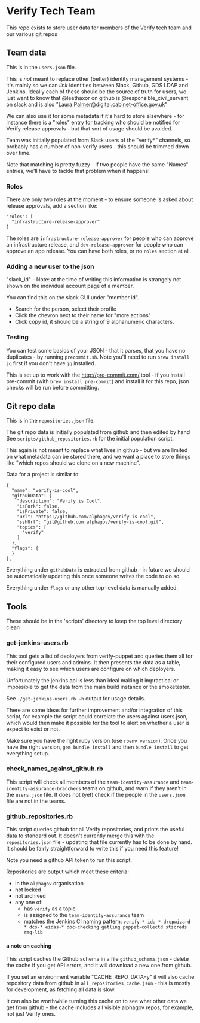# Verify Tech Team

This repo exists to store user data for members of the Verify tech team and
our various git repos

## Team data

This is in the `users.json` file.

This is _not_ meant to replace other (better) identity management systems -
it's mainly so we can _link_ identities between Slack, Github, GDS LDAP and
Jenkins.  Ideally each of these should be the source of truth for users, we
just want to know that @leethaxor on github is @responsible_civil_servant on slack
and is also "Laura.Palmer@digital.cabinet-office.gov.uk"

We can also use it for some metadata if it's hard to store elsewhere - for instance
there is a "roles" entry for tracking who should be notified for Verify release approvals -
but that sort of usage should be avoided.

Team was initially populated from Slack users of the "verify*" channels, so
probably has a number of non-verify users - this should be trimmed down
over time.

Note that matching is pretty fuzzy - if two people have the same "Names" entries,
we'll have to tackle that problem when it happens!

### Roles

There are only two roles at the moment - to ensure someone is asked about release
approvals, add a section like:

```
"roles": [
  "infrastructure-release-approver"
]
```

The roles are `infrastructure-release-approver` for people who can approve an
infrastructure release, and `dev-release-approver` for people
who can approve an app release. You can have both roles, or no `roles` section
at all.

### Adding a new user to the json

"slack_id" - Note: at the time of writing this information is strangely not shown on the individual account page of a member.

You can find this on the slack GUI under "member id".
- Search for the person, select their profile
- Click the chevron next to their name for "more actions"
- Click copy id, it should be a string of 9 alphanumeric characters.  

### Testing

You can test some basics of your JSON - that it parses, that you have
no duplicates - by running `precommit.sh`.  Note you'll need to run
`brew install jq` first if you don't have `jq` installed.

This is set up to work with the http://pre-commit.com/ tool - if you install
pre-commit (with `brew install pre-commit`) and install it for this repo,
json checks will be run before committing.

## Git repo data

This is in the `repositories.json` file.

The git repo data is initially populated from github and then edited by hand
See `scripts/github_repositories.rb` for the initial population script.

This again is not meant to replace what lives in github - but we are
limited on what metadata can be stored there, and we want a place to store
things like "which repos should we clone on a new machine".

Data for a project is similar to:

```
{
  "name": "verify-is-cool",
  "githubData": {
    "description": "Verify is Cool",
    "isFork": false,
    "isPrivate": false,
    "url": "https://github.com/alphagov/verify-is-cool",
    "sshUrl": "git@github.com:alphagov/verify-is-cool.git",
    "topics": [
      "verify"
    ]
  },
  "flags": {
  }
},
```

Everything under `githubData` is extracted from github - in future we should
be automatically updating this once someone writes the code to do so.

Everything under `flags` or any other top-level data is manually added.

## Tools

These should be in the 'scripts' directory to keep the top level directory clean

### get-jenkins-users.rb

This tool gets a list of deployers from verify-puppet and queries them all for
their configured users and admins.  It then presents the data as a table,
making it easy to see which users are configure on which deployers.

Unfortunately the jenkins api is less than ideal making it impractical or
impossible to get the data from the main build instance or the smoketester.

See `./get-jenkins-users.rb -h` output for usage details.

There are some ideas for further improvement and/or integration of this
script, for example the script could correlate the users against users.json,
which would then make it possible for the tool to alert on whether a user is
expect to exist or not.

Make sure you have the right ruby version (use `rbenv version`). Once you have the right version, `gem bundle install` and then `bundle install` to get everything setup.

### check_names_against_github.rb

This script will check all members of the `team-identity-assurance` and `team-identity-assurance-branchers`
teams on github, and warn if they aren't in the `users.json` file.  It does not
(yet) check if the people in the `users.json` file are not in the teams.

### github_repositories.rb

This script queries github for all Verify repositories, and prints the useful
data to standard out.  It doesn't currently merge this with the `repositories.json`
file - updating that file currently has to be done by hand.  It should be
fairly straightforward to write this if you need this feature!

Note you need a github API token to run this script.

Repositories are output which meet these criteria:

- in the `alphagov` organisation
- not locked
- not archived
- any one of:
  - has `verify` as a topic
  - is assigned to the `team-identity-assurance` team
  - matches the Jenkins CI naming pattern:
`verify-* ida-* dropwizard-* dcs-* eidas-* doc-checking gatling puppet-collectd stscreds rmq-lib`

#### a note on caching

This script caches the Github schema in a file `github_schema.json` - delete the
cache if you get API errors, and it will download a new one from github.

If you set an environment variable "CACHE_REPO_DATA=y" it will also cache repository
data from github in `all_repositories_cache.json` - this is mostly for development,
as fetching all data is slow.

It can also be worthwhile turning this cache on to see what other data we get
from github - the cache includes all visible alphagov repos, for example, not
just Verify ones.
